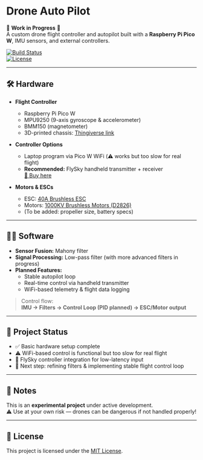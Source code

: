 # Drone Auto Pilot  

🚧 **Work in Progress** 🚧  
A custom drone flight controller and autopilot built with a **Raspberry Pi Pico W**, IMU sensors, and external controllers.  

[![Build Status](https://img.shields.io/badge/status-in%20progress-yellow)]()  
[![License](https://img.shields.io/badge/license-MIT-blue)]()  

---

## 🛠️ Hardware  

- **Flight Controller**  
  - Raspberry Pi Pico W  
  - MPU9250 (9-axis gyroscope & accelerometer)  
  - BMM150 (magnetometer)  
  - 3D-printed chassis: [Thingiverse link](https://www.thingiverse.com/thing:264955/comments)  

- **Controller Options**  
  - Laptop program via Pico W WiFi (⚠️ works but too slow for real flight)  
  - **Recommended:** FlySky handheld transmitter + receiver  
    [🔗 Buy here](https://www.aliexpress.com/item/1005006102515851.html?src=google&pdp_npi=4%40dis!SEK!1544.88!478.92!!!!!%40!12000035754793147!ppc!!!)  

- **Motors & ESCs**  
  - ESC: [40A Brushless ESC](https://rcdrone.top/sv/products/40a-brushless-esc-speed-controller)  
  - Motors: [1000KV Brushless Motors (D2826)](https://fyndiq.se/produkt/borstlos-motor-d2826-med-adapter-ersattningsmotor-for-rc-flygplan-1000kv-96d02990da3c41fd/)  
  - (To be added: propeller size, battery specs)  

---

## 🧑‍💻 Software  

- **Sensor Fusion:** Mahony filter  
- **Signal Processing:** Low-pass filter (with more advanced filters in progress)  
- **Planned Features:**  
  - Stable autopilot loop  
  - Real-time control via handheld transmitter  
  - WiFi-based telemetry & flight data logging  

> Control flow:  
> **IMU → Filters → Control Loop (PID planned) → ESC/Motor output**  

---

## 📌 Project Status  

- ✅ Basic hardware setup complete  
- ⚠️ WiFi-based control is functional but too slow for real flight  
- 🔄 FlySky controller integration for low-latency input  
- 🚀 Next step: refining filters & implementing stable flight control loop  

---

## 📖 Notes  

This is an **experimental project** under active development.  
⚠️ Use at your own risk — drones can be dangerous if not handled properly!  

---

## 📜 License  

This project is licensed under the [MIT License](LICENSE).  
